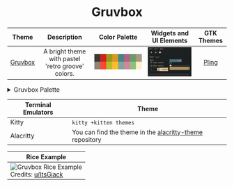 <h1 align="center">Gruvbox</h1>

| Theme | Description | Color Palette | Widgets and UI Elements | GTK Themes |
| :---: | :---: | :---: | :---: | :---: |
| [Gruvbox](https://github.com/morhetz/gruvbox) | A bright theme with pastel 'retro groove' colors. | ![Gruvbox Palette](./gruvbox_palette.png) | ![Gruvbox Widgets and UI Elements](./gruvbox.png) | [Pling](https://www.pling.com/p/1681313/) |



<details>
<summary>Gruvbox Palette</summary>

| Code | Colour             | Hex       | Code | Colour             | Hex       |
|----------------------|--------------------|-----------|----------------------|--------------------|-----------|
| 1                    | Background         | `#3C3836` | 9                    | Background-bright  | `#928374` |
| 2                    | Red                | `#CC241D` | 10                   | Red-Bright         | `#FB4934` |
| 3                    | Green              | `#98971A` | 11                   | Green-Bright       | `#B8BB26` |
| 4                    | Yellow             | `#D79921` | 12                   | Yellow-Bright      | `#FABD2F` |
| 5                    | Blue               | `#458588` | 13                   | Blue-Bright        | `#83A598` |
| 6                    | Purple             | `#B16286` | 14                   | Purple-Bright      | `#D3869B` |
| 7                    | Aqua               | `#689D6A` | 15                   | Aqua-Bright        | `#8EC07C` |
| 8                    | Foreground         | `#A89984` | 16                   | Foreground-Bright  | `#FBF1C7` |


</details> 

| Terminal Emulators    | Theme                                                                                                                                                                 |
|----------------------|-----------------------------------------------------------------------------------------------------------------------------------------------------------------------|
| Kitty                | `kitty +kitten themes`                                                                                             |
| Alacritty             | You can find the theme in the [alacritty-theme](https://github.com/alacritty/alacritty-theme) repository                                                                                               |

| Rice Example |
| --- |
|![Gruvbox Rice Example](https://preview.redd.it/2rtkdd1yuxh71.png?width=960&crop=smart&auto=webp&v=enabled&s=f02e04b39dc4bc439020dad624443757da2188ef)<br>Credits: [u/ItsGiack](https://www.reddit.com/r/unixporn/comments/p66d7v/kde_my_beloved_gruvbox_rice/) |
